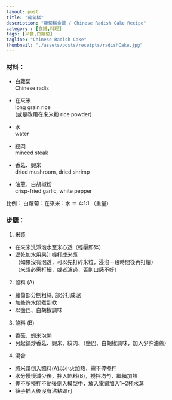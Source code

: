 ```yaml
---
layout: post
title: "蘿蔔糕"
description: "蘿蔔糕食譜 / Chinese Radish Cake Recipe"
category : [食譜,料理]
tags: [米食,白蘿蔔]
tagline: "Chinese Radish Cake"
thumbnail: "./assets/posts/receipts/radishCake.jpg"
---
```


### 材料：  
- 白蘿蔔  
  Chinese radis
- 在來米  
  long grain rice  
  (或是改用在來米粉 rice powder)
- 水  
  water

- 絞肉  
  minced steak
- 香菇、蝦米   
  dried mushroom, dried shrimp
- 油蔥、白胡椒粉    
  crisp-fried garlic, white pepper

比例： 
白蘿蔔：在來米：水 ＝ 4:1:1 （重量）

### 步驟： 

1. 米漿
- 在來米洗淨泡水至米心透（輕壓即碎）
- 瀝乾加水用果汁機打成米漿    
 （如果沒有泡透，可以先打碎米粒，浸泡一段時間後再打細）  
 （米漿必需打細，或者濾過，否則口感不好）

2. 餡料 (A)
- 蘿蔔部分刨粗絲, 部分打成泥
- 加些許水悶煮到軟
- 以鹽巴、白胡椒調味

3. 餡料 (B)
- 香菇、蝦米泡開
- 另起鍋炒香菇、蝦米、絞肉、（鹽巴、白胡椒調味，加入少許油蔥） 

4. 混合
- 將米漿倒入餡料(A)以小火加熱，需不停攪拌
- 水分慢慢減少後，拌入餡料(B)，攪拌均勻、繼續加熱
- 差不多攪拌不動後倒入模型中，放入電鍋加入1~2杯水蒸
- 筷子插入後沒有沾粘即可

